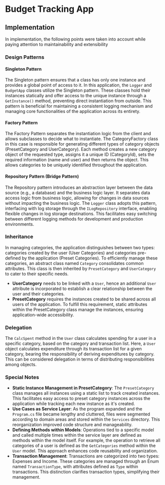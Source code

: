 # Budget Tracking App

## Implementation

In implementation, the following points were taken into account while paying attention to maintainability and extensibility

### Design Patterns

#### Singleton Pattern

The Singleton pattern ensures that a class has only one instance and provides a global point of access to it. In this application, the `Logger` and `BudgetApp` classes utilize the Singleton pattern. These classes hold their instances statically and offer access to the unique instance through a `GetInstance()` method, preventing direct instantiation from outside. This pattern is beneficial for maintaining a consistent logging mechanism and managing core functionalities of the application across its entirety.

#### Factory Pattern

The Factory Pattern separates the instantiation logic from the client and allows subclasses to decide what to instantiate. The CategoryFactory class in this case is responsible for generating different types of category objects (PresetCategory and UserCategory). Each method creates a new category object of the requested type, assigns it a unique ID (CategoryId), sets the required information (name and user) and then returns the object. This allows categories to be uniquely identified throughout the application.

#### Repository Pattern (Bridge Pattern)

The Repository pattern introduces an abstraction layer between the data source (e.g., a database) and the business logic layer. It separates data access logic from business logic, allowing for changes in data sources without impacting the business logic. The `Logger` class adopts this pattern, interfacing with log storage through the `ILogRepository` interface, enabling flexible changes in log storage destinations. This facilitates easy switching between different logging methods for development and production environments.

### Inheritance

In managing categories, the application distinguishes between two types: categories created by the user (User Categories) and categories pre-defined by the application (Preset Categories). To efficiently manage these categories, an abstract class named `Category` consolidates common attributes. This class is then inherited by `PresetCategory` and `UserCategory` to cater to their specific needs.

- **UserCategory** needs to be linked with a `User`, hence an additional `User` attribute is incorporated to establish a clear relationship between the user and their categories.
- **PresetCategory** requires the instances created to be shared across all users of the application. To fulfill this requirement, static attributes within the PresetCategory class manage the instances, ensuring application-wide accessibility.

### Delegation

The `CalcSpent` method in the `User` class calculates spending for a user in a specific category, based on the category and transaction list. Here, a `User` object calculates expenditure through its transaction list for a given category, bearing the responsibility of deriving expenditures by category. This can be considered delegation in terms of distributing responsibilities among objects.

### Special Notes

- **Static Instance Management in PresetCategory**: The `PresetCategory` class manages all instances using a static list to track created instances. This facilitates easy access to preset category instances across the application while tracking each new instance as it's created.
- **Use Cases as Service Layer**: As the program expanded and the `Program.cs` file became lengthy and cluttered, files were segmented according to domain areas and stored within the `Services` directory. This reorganization improved code structure and manageability.
- **Defining Methods within Models**: Operations tied to a specific model and called multiple times within the service layer are defined as methods within the model itself. For example, the operation to retrieve all categories of a user is defined as the `GetCategories` method within the `User` model. This approach enhances code reusability and organization.
- **Transaction Management**: Transactions are categorized into two types: Expenses and Income. These categories are managed through an Enum named `TransactionType`, with attributes defined as `Type` within transactions. This distinction clarifies transaction types, simplifying their management.
